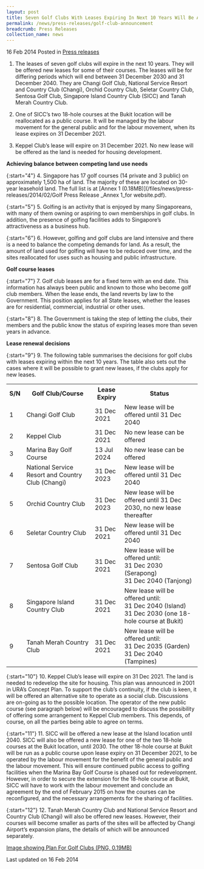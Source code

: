 ```yaml
---
layout: post
title: Seven Golf Clubs With Leases Expiring In Next 10 Years Will Be Able To Renew Leases
permalink: /news/press-releases/golf-club-announcement
breadcrumb: Press Releases
collection_name: news
---
```


16 Feb 2014 Posted in [Press releases](/news/press-releases)

1. The leases of seven golf clubs will expire in the next 10 years.  They will be offered new leases for some of their courses.  The leases will be for differing periods which will end between 31 December 2030 and 31 December 2040.  They are Changi Golf Club, National Service Resort and Country Club (Changi), Orchid Country Club, Seletar Country Club, Sentosa Golf Club, Singapore Island Country Club (SICC) and Tanah Merah Country Club.

2. One of SICC’s two 18-hole courses at the Bukit location will be reallocated as a public course.  It will be managed by the labour movement for the general public and for the labour movement, when its lease expires on 31 December 2021. 

3. Keppel Club’s lease will expire on 31 December 2021.  No new lease will be offered as the land is needed for housing development.

**Achieving balance between competing land use needs**

{:start="4"}
4. Singapore has 17 golf courses (14 private and 3 public) on approximately 1,500 ha of land.  The majority of these are located on 30-year leasehold land.  The full list is at [Annex 1 (0.18MB)](/files/news/press-releases/2014/02/Golf Press Release _Annex 1_for website.pdf). 

{:start="5"}
5. Golfing is an activity that is enjoyed by many Singaporeans, with many of them owning or aspiring to own memberships in golf clubs.  In addition, the presence of golfing facilities adds to Singapore’s attractiveness as a business hub.

{:start="6"}
6. However, golfing and golf clubs are land intensive and there is a need to balance the competing demands for land.  As a result, the amount of land used for golfing will have to be reduced over time, and the sites reallocated for uses such as housing and public infrastructure.


**Golf course leases**

{:start="7"}
7. Golf club leases are for a fixed term with an end date.  This information has always been public and known to those who become golf club members.  When the lease ends, the land reverts by law to the Government.  This position applies for all State leases, whether the leases are for residential, commercial, industrial or other uses. 

{:start="8"}
8. The Government is taking the step of letting the clubs, their members and the public know the status of expiring leases more than seven years in advance.

**Lease renewal decisions**

{:start="9"}
9. The following table summarises the decisions for golf clubs with leases expiring within the next 10 years.  The table also sets out the cases where it will be possible to grant new leases, if the clubs apply for new leases.

<table class="table-h">
  <tr>
  <th>S/N</th>
  <th>Golf Club/Course</th>
  <th>Lease Expiry</th>
  <th>Status</th>
  </tr>
  
  <tr>
  <td>1</td>
  <td>Changi Golf Club</td>
  <td>31 Dec 2021</td>
  <td>New lease will be offered until 31 Dec 2040</td>
  </tr>
  
   <tr>
  <td>2</td>
  <td>Keppel Club</td>
  <td>31 Dec 2021</td>
  <td>No new lease can be offered</td>
  </tr>
  
   <tr>
  <td>3</td>
  <td>Marina Bay Golf Course</td>
  <td>13 Jul 2024</td>
  <td>No new lease can be offered</td>
  </tr>
  
   <tr>
  <td>4</td>
  <td>National Service Resort and Country Club (Changi)</td>
  <td>31 Dec 2023</td>
  <td>New lease will be offered until 31 Dec 2040</td>
  </tr>
  
   <tr>
  <td>5</td>
  <td>Orchid Country Club</td>
  <td>	
31 Dec 2023</td>
  <td>New lease will be offered until 31 Dec 2030, no new lease thereafter</td>
  </tr>
  
  <tr>
  <td>6</td>
  <td>Seletar Country Club</td>
  <td>31 Dec 2021</td>
  <td>New lease will be offered until 31 Dec 2040</td>
  </tr>
  
  
 <tr>
  <td>7</td>
  <td>Sentosa Golf Club</td>
  <td>31 Dec 2021</td>
  <td>New lease will be offered until:
  <br>
31 Dec 2030 (Serapong)
<br>
31 Dec 2040 (Tanjong)</td>
  </tr>
  
   <tr>
  <td>8</td>
  <td>Singapore Island Country Club</td>
  <td>	
31 Dec 2021</td>
  <td>New lease will be offered until:
  <br>
31 Dec 2040 (Island)
<br>
31 Dec 2030 (one 18-hole course at Bukit)</td>
  </tr>
  
   <tr>
  <td>9</td>
  <td>Tanah Merah Country Club</td>
  <td>31 Dec 2021</td>
  <td>	
New lease will be offered until:
<br>
31 Dec 2035 (Garden)
<br>
31 Dec 2040 (Tampines)</td>
  </tr>
  
</table>


{:start="10"}
10. Keppel Club’s lease will expire on 31 Dec 2021.  The land is needed to redevelop the site for housing.  This plan was announced in 2001 in URA’s Concept Plan.  To support the club’s continuity, if the club is keen, it will be offered an alternative site to operate as a social club.  Discussions are on-going as to the possible location.  The operator of the new public course (see paragraph below) will be encouraged to discuss the possibility of offering some arrangement to Keppel Club members.  This depends, of course, on all the parties being able to agree on terms.

{:start="11"}
11. SICC will be offered a new lease at the Island location until 2040.  SICC will also be offered a new lease for one of the two 18-hole courses at the Bukit location, until 2030.  The other 18-hole course at Bukit will be run as a public course upon lease expiry on 31 December 2021, to be operated by the labour movement for the benefit of the general public and the labour movement.  This will ensure continued public access to golfing facilities when the Marina Bay Golf Course is phased out for redevelopment. However, in order to secure the extension for the 18-hole course at Bukit, SICC will have to work with the labour movement and conclude an agreement by the end of February 2015 on how the courses can be reconfigured, and the necessary arrangements for the sharing of facilities.

{:start="12"}
12. Tanah Merah Country Club and National Service Resort and Country Club (Changi) will also be offered new leases.  However, their courses will become smaller as parts of the sites will be affected by Changi Airport’s expansion plans, the details of which will be announced separately.

[Image showing Plan For Golf Clubs (PNG, 0.19MB)](/files/news/press-releases/2014/02/MinLaw_Golf.png)

<p class="right-side-updated">Last updated on 16 Feb 2014</p>
